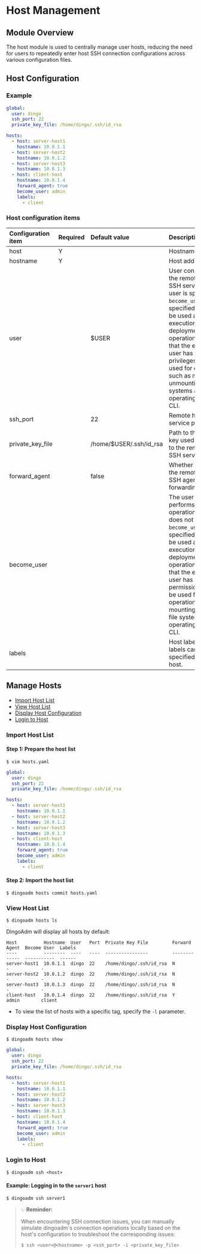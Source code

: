 Host Management
===

Module Overview
---

The host module is used to centrally manage user hosts, reducing the need for users to repeatedly enter host SSH connection configurations across various configuration files.

Host Configuration
---

### Example

```yaml
global:
  user: dingo
  ssh_port: 22
  private_key_file: /home/dingo/.ssh/id_rsa

hosts:
  - host: server-host1
    hostname: 10.0.1.1
  - host: server-host2
    hostname: 10.0.1.2
  - host: server-host3
    hostname: 10.0.1.3
  - host: client-host
    hostname: 10.0.1.4
    forward_agent: true
    become_user: admin
    labels:
      - client
```

### Host configuration items

| Configuration item           | Required | Default value                  | Description                                                                                                                                                                                           |
| :---             | :---     | :---                    | :---                                                                                                                                                                                           |
| host             | Y        |                         | Hostname                                                                                                                                                                                         |
| hostname         | Y        |                         | Host address                                                                                                                                                                                       |
| user             |          | $USER                   | User connecting to the remote host's SSH service. If no user is specified in `become_user`, the user specified in `user` will be used as the execution user for deployment operations. Ensure that the execution user has sudo privileges, as it will be used for operations such as mounting and unmounting file systems and operating the Docker CLI. |
| ssh_port         |          | 22                      | Remote host SSH service port                                                                                                                                                                          |
| private_key_file |          | /home/$USER/.ssh/id_rsa | Path to the private key used to connect to the remote host's SSH service. |
| forward_agent    |          | false                   | Whether to log in to the remote host using SSH agent forwarding. |
| become_user      |          |                         | The user who performs deployment operations. If the user does not specify `become_user`, the user specified by `user` will be used as the execution user for deployment operations. Ensure that the execution user has sudo permissions, as it will be used for operations such as mounting/unmounting file systems and operating the Docker CLI.          |
| labels           |          |                         | Host labels. Multiple labels can be specified for a single host.                                                                                                                                                               |

Manage Hosts
---

* [Import Host List](#Import_Host_List)
* [View Host List](#View_Host_List)
* [Display Host Configuration](#Display_Host_Configuration)
* [Login to Host](#Login_to_Host)

<a id="Import_Host_List"></a>
### Import Host List

#### Step 1: Prepare the host list

```
$ vim hosts.yaml
```

```yaml
global:
  user: dingo
  ssh_port: 22
  private_key_file: /home/dingo/.ssh/id_rsa

hosts:
  - host: server-host1
    hostname: 10.0.1.1
  - host: server-host2
    hostname: 10.0.1.2
  - host: server-host3
    hostname: 10.0.1.3
  - host: client-host
    hostname: 10.0.1.4
    forward_agent: true
    become_user: admin
    labels:
      - client
```

#### Step 2: Import the host list

```shell
$ dingoadm hosts commit hosts.yaml
```

<a id="View_Host_List"></a>
### View Host List

```shell
$ dingoadm hosts ls
```

DingoAdm will display all hosts by default:

```
Host          Hostname  User   Port  Private Key File         Forward Agent  Become User  Labels
----          --------  ----   ----  ----------------         -------------  -----------  ------
server-host1  10.0.1.1  dingo  22    /home/dingo/.ssh/id_rsa  N              -            -
server-host2  10.0.1.2  dingo  22    /home/dingo/.ssh/id_rsa  N              -            -
server-host3  10.0.1.3  dingo  22    /home/dingo/.ssh/id_rsa  N              -            -
client-host   10.0.1.4  dingo  22    /home/dingo/.ssh/id_rsa  Y              admin        client
```

* To view the list of hosts with a specific tag, specify the `-l` parameter.

<a id="Display_Host_Configuration"></a>
### Display Host Configuration

```shell
$ dingoadm hosts show
```

```yaml
global:
  user: dingo
  ssh_port: 22
  private_key_file: /home/dingo/.ssh/id_rsa

hosts:
  - host: server-host1
    hostname: 10.0.1.1
  - host: server-host2
    hostname: 10.0.1.2
  - host: server-host3
    hostname: 10.0.1.3
  - host: client-host
    hostname: 10.0.1.4
    forward_agent: true
    become_user: admin
    labels:
      - client
```
<a id="Login_to_Host"></a>
### Login to Host

```shell
$ dingoadm ssh <host>
```

#### Example: Logging in to the `server1` host

```
$ dingoadm ssh server1
```

> 💡 **Reminder:**
>
> When encountering SSH connection issues, you can manually simulate dingoadm's connection operations locally based on the host's configuration
> to troubleshoot the corresponding issues:
> ```shell
> $ ssh <user>@<hostname> -p <ssh_port> -i <private_key_file>
> ```
